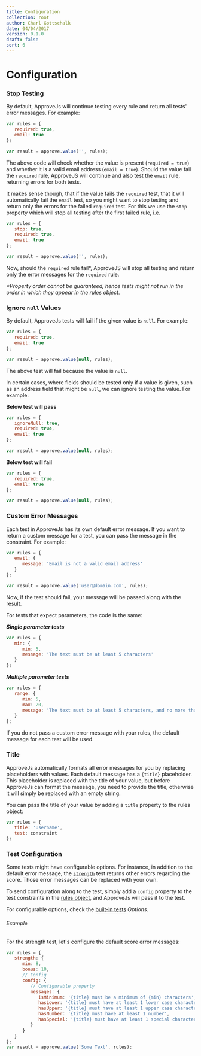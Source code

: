 ```yaml
---
title: Configuration
collection: root
author: Charl Gottschalk
date: 04/04/2017
version: 0.1.0
draft: false
sort: 6
---
```


# Configuration

### Stop Testing

By default, ApproveJs will continue testing every rule and return all tests' error messages. For example:

```javascript
var rules = {
   required: true,
   email: true
};

var result = approve.value('', rules);
```

The above code will check whether the value is present (`required = true`) and whether it is a valid email address (`email = true`). Should the value fail the `required` rule, ApproveJS will continue and also test the `email` rule, returning errors for both tests.

It makes sense though, that if the value fails the `required` test, that it will automatically fail the `email` test, so you might want to stop testing and return only the errors for the failed `required` test. For this we use the `stop` property which will stop all testing after the first failed rule, i.e.

```javascript
var rules = {
   stop: true,
   required: true,
   email: true
};

var result = approve.value('', rules);
```

Now, should the `required` rule fail\*, ApproveJS will stop all testing and return only the error messages for the `required` rule.

_\*Property order cannot be guaranteed, hence tests might not run in the order in which they appear in the rules object._

### Ignore `null` Values

By default, ApproveJs tests will fail if the given value is `null`. For example:

```javascript
var rules = {
   required: true,
   email: true
};

var result = approve.value(null, rules);
```

The above test will fail because the value is `null`.

In certain cases, where fields should be tested only if a value is given, such as an address field that might be `null`, we can ignore testing the value. For example:

**Below test will pass**

```javascript
var rules = {
   ignoreNull: true,
   required: true,
   email: true
};

var result = approve.value(null, rules);
```

**Below test will fail**

```javascript
var rules = {
   required: true,
   email: true
};

var result = approve.value(null, rules);
```

### Custom Error Messages

Each test in ApproveJs has its own default error message. If you want to return a custom message for a test, you can pass the message in the constraint. For example:

```javascript
var rules = {
   email: {
      message: 'Email is not a valid email address'
   }
};

var result = approve.value('user@domain.com', rules);
```

Now, if the test should fail, your message will be passed along with the result.

For tests that expect parameters, the code is the same:

***Single parameter tests***

```javascript
var rules = {
   min: {
      min: 5,
      message: 'The text must be at least 5 characters'
   }
};
```

***Multiple parameter tests***

```javascript
var rules = {
   range: {
      min: 5,
      max: 20,
      message: 'The text must be at least 5 characters, and no more than 20 characters'
   }
};
```

If you do not pass a custom error message with your rules, the default message for each test will be used. 

### Title

ApproveJs automatically formats all error messages for you by replacing placeholders with values. Each default message has a `{title}` placeholder. This placeholder is replaced with the title of your value, but before ApproveJs can format the message, you need to provide the title, otherwise it will simply be replaced with an empty string.

You can pass the title of your value by adding a `title` property to the rules object:

```javascript
var rules = {
   title: 'Username',
   test: constraint
};
```

### Test Configuration

Some tests might have configurable options. For instance, in addition to the default error message, the [`strength`](/tests#strength) test returns other errors regarding the score. Those error messages can be replaced with your own.

To send configuration along to the test, simply add a `config` property to the test constraints in the [rules object](/validation#rules-object), and ApproveJs will pass it to the test.

For configurable options, check the [built-in tests](/tests) *Options*.

###### Example

For the strength test, let's configure the default score error messages:

```javascript
var rules = {
   strength: {
      min: 8,
      bonus: 10,
      // Config
      config: {
         // Configurable property
         messages: {
            isMinimum: '{title} must be a minimum of {min} characters',
            hasLower: '{title} must have at least 1 lower case character',
            hasUpper: '{title} must have at least 1 upper case character',
            hasNumber: '{title} must have at least 1 number',
            hasSpecial: '{title} must have at least 1 special character'
         }
      }
   }
};
var result = approve.value('Some Text', rules);
```